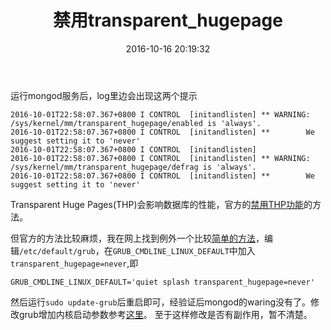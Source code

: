 ﻿---
title: 禁用transparent_hugepage
date: 2016-10-16 20:19:32
tags: 
    - MongoDB
    - Linux
categories: 
    - DataBase
---

运行mongod服务后，log里边会出现这两个提示

    2016-10-01T22:58:07.367+0800 I CONTROL  [initandlisten] ** WARNING: /sys/kernel/mm/transparent_hugepage/enabled is 'always'.
    2016-10-01T22:58:07.367+0800 I CONTROL  [initandlisten] **        We suggest setting it to 'never'
    2016-10-01T22:58:07.367+0800 I CONTROL  [initandlisten] 
    2016-10-01T22:58:07.367+0800 I CONTROL  [initandlisten] ** WARNING: /sys/kernel/mm/transparent_hugepage/defrag is 'always'.
    2016-10-01T22:58:07.367+0800 I CONTROL  [initandlisten] **        We suggest setting it to 'never'

Transparent Huge Pages(THP)会影响数据库的性能，官方的[禁用THP功能](https://docs.mongodb.com/manual/tutorial/transparent-huge-pages/)的方法。

但官方的方法比较麻烦，我在网上找到例外一个比较[简单的方法](http://www.bictor.com/2015/07/19/disabling-transparent-hugepages-in-ubuntu-14-04-server-lts/)，编辑`/etc/default/grub`，在`GRUB_CMDLINE_LINUX_DEFAULT`中加入`transparent_hugepage=never`,即

    GRUB_CMDLINE_LINUX_DEFAULT='quiet splash transparent_hugepage=never'

然后运行`sudo update-grub`后重启即可，经验证后mongod的waring没有了。修改grub增加内核启动参数参考[这里](https://askubuntu.com/questions/19486/how-do-i-add-a-kernel-boot-parameter)。
至于这样修改是否有副作用，暂不清楚。



